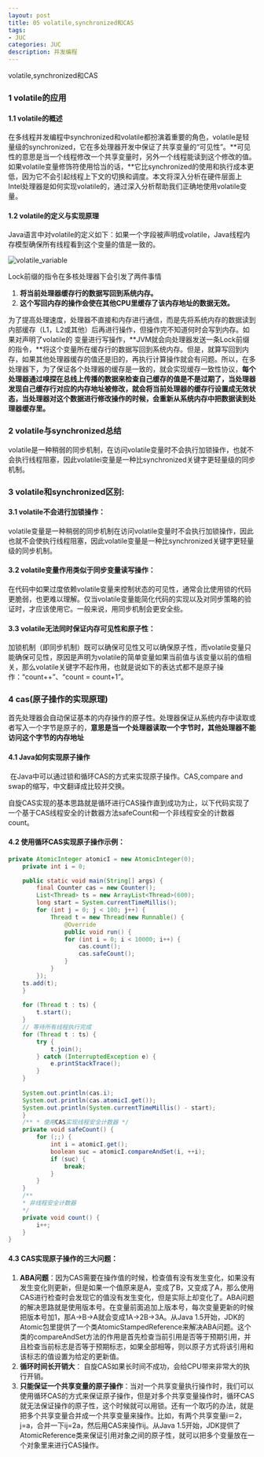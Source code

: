 ```yaml
---
layout: post
title: 05 volatile,synchronized和CAS
tags:
- JUC
categories: JUC
description: 并发编程
---
```


volatile,synchronized和CAS

<!-- more --> 

### 1 volatile的应用

#### 1.1 volatile的概述

​	在多线程并发编程中synchronized和volatile都扮演着重要的角色，volatile是轻量级的synchronized，它在多处理器开发中保证了共享变量的“可见性”。**可见性的意思是当一个线程修改一个共享变量时，另外一个线程能读到这个修改的值。如果volatile变量修饰符使用恰当的话，**它比synchronized的使用和执行成本更低，因为它不会引起线程上下文的切换和调度。本文将深入分析在硬件层面上Intel处理器是如何实现volatile的，通过深入分析帮助我们正确地使用volatile变量。

#### 1.2 volatile的定义与实现原理

Java语言中对volatile的定义如下：如果一个字段被声明成volatile，Java线程内存模型确保所有线程看到这个变量的值是一致的。

![volatile_variable](/images/JUC/JUC_volatile.png)

Lock前缀的指令在多核处理器下会引发了两件事情

1. **将当前处理器缓存行的数据写回到系统内存。**
2. **这个写回内存的操作会使在其他CPU里缓存了该内存地址的数据无效。**

​       为了提高处理速度，处理器不直接和内存进行通信，而是先将系统内存的数据读到内部缓存（L1，L2或其他）后再进行操作，但操作完不知道何时会写到内存。如果对声明了volatile的
变量进行写操作，**JVM就会向处理器发送一条Lock前缀的指令，**将这个变量所在缓存行的数据写回到系统内存。但是，就算写回到内存，如果其他处理器缓存的值还是旧的，再执行计算操作就会有问题。所以，在多处理器下，为了保证各个处理器的缓存是一致的，就会实现缓存一致性协议，**每个处理器通过嗅探在总线上传播的数据来检查自己缓存的值是不是过期了，当处理器发现自己缓存行对应的内存地址被修改，就会将当前处理器的缓存行设置成无效状态，当处理器对这个数据进行修改操作的时候，会重新从系统内存中把数据读到处理器缓存里。**

### 2  volatile与synchronized总结

​	volatile是一种稍弱的同步机制，在访问volatile变量时不会执行加锁操作，也就不会执行线程阻塞，因此volatilei变量是一种比synchronized关键字更轻量级的同步机制。

### 3 **volatile和synchronized区别**: 

#### 3.1 volatile不会进行加锁操作：

volatile变量是一种稍弱的同步机制在访问volatile变量时不会执行加锁操作，因此也就不会使执行线程阻塞，因此volatile变量是一种比synchronized关键字更轻量级的同步机制。

#### 3.2 volatile变量作用类似于同步变量读写操作：

在代码中如果过度依赖volatile变量来控制状态的可见性，通常会比使用锁的代码更脆弱，也更难以理解。仅当volatile变量能简化代码的实现以及对同步策略的验证时，才应该使用它。一般来说，用同步机制会更安全些。

#### 3.3 **volatile无法同时保证内存可见性和原子性：**

加锁机制（即同步机制）既可以确保可见性又可以确保原子性，而volatile变量只能确保可见性，原因是声明为volatile的简单变量如果当前值与该变量以前的值相关，那么volatile关键字不起作用，也就是说如下的表达式都不是原子操作：“count++”、“count = count+1”。

### 4 cas(原子操作的实现原理)

​	首先处理器会自动保证基本的内存操作的原子性。处理器保证从系统内存中读取或者写入一个字节是原子的，**意思是当一个处理器读取一个字节时，其他处理器不能访问这个字节的内存地址**

#### 4.1 Java如何实现原子操作 

​	在Java中可以通过锁和循环CAS的方式来实现原子操作。CAS,compare and swap的缩写，中文翻译成比较并交换。

​	自旋CAS实现的基本思路就是循环进行CAS操作直到成功为止，以下代码实现了一个基于CAS线程安全的计数器方法safeCount和一个非线程安全的计数器count。

#### 4.2 使用循环CAS实现原子操作示例：

```java
private AtomicInteger atomicI = new AtomicInteger(0);
	private int i = 0;

	public static void main(String[] args) {
		final Counter cas = new Counter();
		List<Thread> ts = new ArrayList<Thread>(600);
		long start = System.currentTimeMillis();
		for (int j = 0; j < 100; j++) {
			Thread t = new Thread(new Runnable() {
				@Override
				public void run() {
				for (int i = 0; i < 10000; i++) {
					cas.count();
					cas.safeCount();
				}
			}
		});
	ts.add(t);
	}
        
    for (Thread t : ts) {
        t.start();
    }
    // 等待所有线程执行完成
    for (Thread t : ts) {
        try {
            t.join();
        } catch (InterruptedException e) {
            e.printStackTrace();
        }
    }
        
    System.out.println(cas.i);
    System.out.println(cas.atomicI.get());
    System.out.println(System.currentTimeMillis() - start);
    }
    /** * 使用CAS实现线程安全计数器 */
    private void safeCount() {
        for (;;) {
            int i = atomicI.get();
            boolean suc = atomicI.compareAndSet(i, ++i);
            if (suc) {
                break;
            }
        }
    }
    /**
    * 非线程安全计数器
    */
    private void count() {
        i++;
    }
}
```

#### 4.3 CAS实现原子操作的三大问题：

1. **ABA问题**：因为CAS需要在操作值的时候，检查值有没有发生变化，如果没有发生变化则更新，但是如果一个值原来是A，变成了B，又变成了A，那么使用CAS进行检查时会发现它的值没有发生变化，但是实际上却变化了。ABA问题的解决思路就是使用版本号。在变量前面追加上版本号，每次变量更新的时候把版本号加1，那A→B→A就会变成1A→2B→3A。从Java 1.5开始，JDK的Atomic包里提供了一个类AtomicStampedReference来解决ABA问题。这个类的compareAndSet方法的作用是首先检查当前引用是否等于预期引用，并且检查当前标志是否等于预期标志，如果全部相等，则以原子方式将该引用和该标志的值设置为给定的更新值。
2. **循环时间长开销大**： 自旋CAS如果长时间不成功，会给CPU带来非常大的执行开销。
3. **只能保证一个共享变量的原子操作**：当对一个共享变量执行操作时，我们可以使用循环CAS的方式来保证原子操作，但是对多个共享变量操作时，循环CAS就无法保证操作的原子性，这个时候就可以用锁。还有一个取巧的办法，就是把多个共享变量合并成一个共享变量来操作。比如，有两个共享变量i＝2，j=a，合并一下ij=2a，然后用CAS来操作ij。从Java 1.5开始，JDK提供了AtomicReference类来保证引用对象之间的原子性，就可以把多个变量放在一个对象里来进行CAS操作。